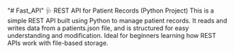 "# Fast_API" 
🩺 REST API for Patient Records (Python Project)
This is a simple REST API built using Python to manage patient records. It reads and writes data from a patients.json file, and is structured for easy understanding and modification. Ideal for beginners learning how REST APIs work with file-based storage.

